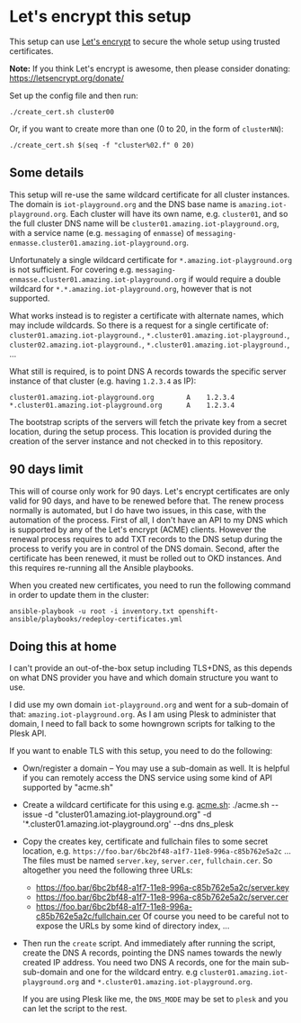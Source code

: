 # Let's encrypt this setup

This setup can use [Let's encrypt](https://letsencrypt.org/) to secure the
whole setup using trusted certificates.

**Note:** If you think Let's encrypt is awesome, then please consider donating:
          https://letsencrypt.org/donate/

Set up the config file and then run:

    ./create_cert.sh cluster00

Or, if you want to create more than one (0 to 20, in the form of `clusterNN`):

    ./create_cert.sh $(seq -f "cluster%02.f" 0 20)

## Some details

This setup will re-use the same wildcard certificate for all cluster instances.
The domain is `iot-playground.org` and the DNS base name is `amazing.iot-playground.org`.
Each cluster will have its own name, e.g. `cluster01`, and so the full cluster
DNS name will be `cluster01.amazing.iot-playground.org`, with a service name
(e.g. `messaging` of `enmasse`) of `messaging-enmasse.cluster01.amazing.iot-playground.org`.

Unfortunately a single wildcard certificate for `*.amazing.iot-playground.org`
is not sufficient. For covering e.g. `messaging-enmasse.cluster01.amazing.iot-playground.org`
if would require a double wildcard for `*.*.amazing.iot-playground.org`,
however that is not supported.

What works instead is to register a certificate with alternate names, which may
include wildcards. So there is a request for a single certificate of:
`cluster01.amazing.iot-playground.`, `*.cluster01.amazing.iot-playground.`,
`cluster02.amazing.iot-playground.`, `*.cluster01.amazing.iot-playground.`, …

What still is required, is to point DNS A records towards the
specific server instance of that cluster (e.g. having `1.2.3.4` as IP):

    cluster01.amazing.iot-playground.org        A    1.2.3.4
    *.cluster01.amazing.iot-playground.org      A    1.2.3.4

The bootstrap scripts of the servers will fetch the private key from a secret
location, during the setup process. This location is provided during the
creation of the server instance and not checked in to this repository.

## 90 days limit

This will of course only work for 90 days. Let's encrypt certificates are only
valid for 90 days, and have to be renewed before that. The renew process
normally is automated, but I do have two issues, in this case, with the
automation of the process. First of all, I don't have an API to my DNS which is
supported by any of the Let's encrypt (ACME) clients. However the renewal
process requires to add TXT records to the DNS setup during the process to
verify you are in control of the DNS domain. Second, after the certificate has
been renewed, it must be rolled out to OKD instances. And this requires
re-running all the Ansible playbooks.

When you created new certificates, you need to run the following command in
order to update them in the cluster:

    ansible-playbook -u root -i inventory.txt openshift-ansible/playbooks/redeploy-certificates.yml

## Doing this at home

I can't provide an out-of-the-box setup including TLS+DNS, as this depends
on what DNS provider you have and which domain structure you want to use.

I did use my own domain `iot-playground.org` and went for a sub-domain of
that: `amazing.iot-playground.org`. As I am using Plesk to administer that
domain, I need to fall back to some howngrown scripts for talking to the
Plesk API.

If you want to enable TLS with this setup, you need to do the following:

* Own/register a domain – You may use a sub-domain as well. It is helpful if
  you can remotely access the DNS service using some kind of API supported
  by "acme.sh"
* Create a wildcard certificate for this using e.g. [acme.sh](https://github.com/Neilpang/acme.sh):
      ./acme.sh --issue -d "cluster01.amazing.iot-playground.org" -d '*.cluster01.amazing.iot-playground.org' --dns dns_plesk
* Copy the creates key, certificate and fullchain files to some secret location,
  e.g. `https://foo.bar/6bc2bf48-a1f7-11e8-996a-c85b762e5a2c` ... The files must
  be named `server.key`, `server.cer`, `fullchain.cer`. So altogether you
  need the following three URLs:
    * https://foo.bar/6bc2bf48-a1f7-11e8-996a-c85b762e5a2c/server.key
    * https://foo.bar/6bc2bf48-a1f7-11e8-996a-c85b762e5a2c/server.cer
    * https://foo.bar/6bc2bf48-a1f7-11e8-996a-c85b762e5a2c/fullchain.cer
  Of course you need to be careful not to expose the URLs by some kind of
  directory index, …
* Then run the `create` script. And immediately after running the script,
  create the DNS A records, pointing the DNS names towards the newly created IP
  address. You need two DNS A records, one for the main sub-sub-domain and one
  for the wildcard entry. e.g `cluster01.amazing.iot-playground.org` and
  `*.cluster01.amazing.iot-playground.org`.
  
  If you are using Plesk like me, the `DNS_MODE` may be set to `plesk` and
  you can let the script to the rest.
